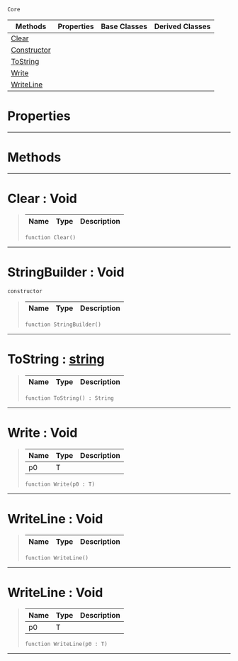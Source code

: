  `Core`

|Methods|Properties|Base Classes|Derived Classes|
|---|---|---|---|
|[ Clear](https://github.com/ZilchEngine/ZilchDocs/blob/master/code_reference/nada_base_types/stringbuilder.markdown#clear-void)| | | |
|[ Constructor](https://github.com/ZilchEngine/ZilchDocs/blob/master/code_reference/nada_base_types/stringbuilder.markdown#stringbuilder-void)| | | |
|[ ToString](https://github.com/ZilchEngine/ZilchDocs/blob/master/code_reference/nada_base_types/stringbuilder.markdown#tostring-zilch-engine-doc)| | | |
|[ Write](https://github.com/ZilchEngine/ZilchDocs/blob/master/code_reference/nada_base_types/stringbuilder.markdown#write-void)| | | |
|[ WriteLine](https://github.com/ZilchEngine/ZilchDocs/blob/master/code_reference/nada_base_types/stringbuilder.markdown#writeline-void)| | | |


 #  Properties


---  
 #  Methods


---  
 #  Clear : Void

> 
> |Name|Type|Description|
> |---|---|---|
> ``` lang=cpp, name=Nada
> function Clear()
> ``` 


---  
 #  StringBuilder : Void

 `constructor`

> 
> |Name|Type|Description|
> |---|---|---|
> ``` lang=cpp, name=Nada
> function StringBuilder()
> ``` 


---  
 #  ToString : [string](https://github.com/ZilchEngine/ZilchDocs/blob/master/code_reference/nada_base_types/string.markdown)

> 
> |Name|Type|Description|
> |---|---|---|
> ``` lang=cpp, name=Nada
> function ToString() : String
> ``` 


---  
 #  Write : Void

> 
> |Name|Type|Description|
> |---|---|---|
> |p0|T| |
> ``` lang=cpp, name=Nada
> function Write(p0 : T)
> ``` 


---  
 #  WriteLine : Void

> 
> |Name|Type|Description|
> |---|---|---|
> ``` lang=cpp, name=Nada
> function WriteLine()
> ``` 


---  
 #  WriteLine : Void

> 
> |Name|Type|Description|
> |---|---|---|
> |p0|T| |
> ``` lang=cpp, name=Nada
> function WriteLine(p0 : T)
> ``` 


---  
 

 